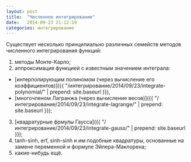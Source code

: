 ```yaml
---
layout: post
title:  "Численное интегрирование"
date:   2014-09-23 21:12:19
categories: интегрирование
---
```


Существует несколько принципиально различных семейств методов численного
интегрирования функций:

1. методы Монте-Карло;
2. аппроксимация функцией с известным значением интеграла:
  + [интерполирующим полиномом (через вычисление его коэффициентов)]({{ "/интегрирование/2014/09/23/integrate-polynomial/" | prepend: site.baseurl }}),
  + [многочленом Лагранжа (через вычисление весов)]({{ "/интегрирование/2014/09/23/integrate-lagrange/" | prepend: site.baseurl }});
3. [квадратурные фрмулы Гаусса]({{ "/интегрирование/2014/09/23/integrate-gauss/" | prepend: site.baseurl }});
4. tanh-sinh, erf, sinh-sinh и им подобные квадратуры, основанные на замене
   переменной и формуле Эйлера-Маклорена;
5. какие-нибудь ещё.



